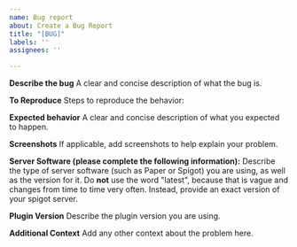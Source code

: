 ```yaml
---
name: Bug report
about: Create a Bug Report
title: "[BUG]"
labels: ''
assignees: ''

---
```


**Describe the bug**
A clear and concise description of what the bug is.

**To Reproduce**
Steps to reproduce the behavior:

**Expected behavior**
A clear and concise description of what you expected to happen.

**Screenshots**
If applicable, add screenshots to help explain your problem.

**Server Software (please complete the following information):**
Describe the type of server software (such as Paper or Spigot) you are using, as well as the version for it. Do **not** use the word "latest", because that is vague and changes from time to time very often. Instead, provide an exact version of your spigot server.

**Plugin Version**
Describe the plugin version you are using.

**Additional Context**
Add any other context about the problem here.
